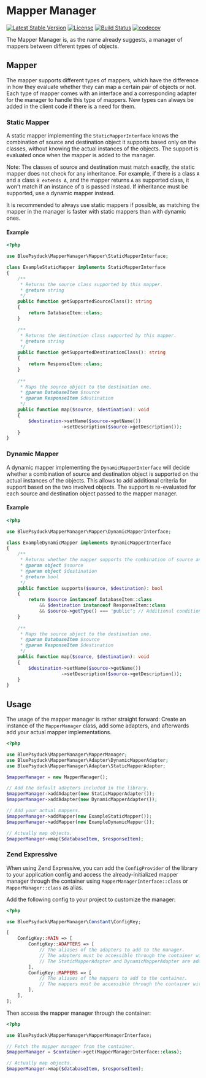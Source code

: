 # Mapper Manager

[![Latest Stable Version](https://poser.pugx.org/bluepsyduck/mapper-manager/v/stable)](https://packagist.org/packages/bluepsyduck/mapper-manager)
[![License](https://poser.pugx.org/bluepsyduck/mapper-manager/license)](https://packagist.org/packages/bluepsyduck/mapper-manager)
[![Build Status](https://travis-ci.com/BluePsyduck/mapper-manager.svg?branch=master)](https://travis-ci.com/BluePsyduck/mapper-manager)
[![codecov](https://codecov.io/gh/BluePsyduck/mapper-manager/branch/master/graph/badge.svg)](https://codecov.io/gh/BluePsyduck/mapper-manager)

The Mapper Manager is, as the name already suggests, a manager of mappers between different types of objects. 

## Mapper

The mapper supports different types of mappers, which have the difference in how they evaluate whether they can map
a certain pair of objects or not. Each type of mapper comes with an interface and a corresponding adapter for the
manager to handle this type of mappers. New types can always be added in the client code if there is a need for them.

### Static Mapper

A static mapper implementing the `StaticMapperInterface` knows the combination of source and destination object it 
supports based only on the classes, without knowing the actual instances of the objects. The support is evaluated once
when the mapper is added to the manager.

Note: The classes of source and destination must match exactly, the static mapper does not check for any inheritance. 
For example, if there is a class `A` and a class `B extends A`, and the mapper returns `A` as supported class, it won't 
match if an instance of `B` is passed instead. If inheritance must be supported, use a dynamic mapper instead.

It is recommended to always use static mappers if possible, as matching the mapper in the manager is faster with 
static mappers than with dynamic ones.

#### Example

```php
<?php

use BluePsyduck\MapperManager\Mapper\StaticMapperInterface;

class ExampleStaticMapper implements StaticMapperInterface
{
    /**
     * Returns the source class supported by this mapper.
     * @return string
     */
    public function getSupportedSourceClass(): string 
    {
        return DatabaseItem::class;
    }

    /**
     * Returns the destination class supported by this mapper.
     * @return string
     */
    public function getSupportedDestinationClass(): string
    {
        return ResponseItem::class;
    }
    
    /**
     * Maps the source object to the destination one.
     * @param DatabaseItem $source
     * @param ResponseItem $destination
     */
    public function map($source, $destination): void
    {
        $destination->setName($source->getName())
                    ->setDescription($source->getDescription());
    }
}
``` 

### Dynamic Mapper

A dynamic mapper implementing the `DynamicMapperInterface` will decide whether a combination of source and destination
object is supported on the actual instances of the objects. This allows to add additional criteria for support based
on the two involved objects. The support is re-evaluated for each source and destination object passed to the mapper
manager.

#### Example

```php
<?php

use BluePsyduck\MapperManager\Mapper\DynamicMapperInterface;

class ExampleDynamicMapper implements DynamicMapperInterface
{
    /**
     * Returns whether the mapper supports the combination of source and destination object.
     * @param object $source
     * @param object $destination
     * @return bool
     */
    public function supports($source, $destination): bool
    {
        return $source instanceof DatabaseItem::class 
            && $destination instanceof ResponseItem::class
            && $source->getType() === 'public'; // Additional condition not possible with a static mapper.
    }
    
    /**
     * Maps the source object to the destination one.
     * @param DatabaseItem $source
     * @param ResponseItem $destination
     */
    public function map($source, $destination): void
    {
        $destination->setName($source->getName())
                    ->setDescription($source->getDescription());
    }
}
```

## Usage

The usage of the mapper manager is rather straight forward: Create an instance of the `MapperManager` class, add some
adapters, and afterwards add your actual mapper implementations.

```php
<?php

use BluePsyduck\MapperManager\MapperManager;
use BluePsyduck\MapperManager\Adapter\DynamicMapperAdapter;
use BluePsyduck\MapperManager\Adapter\StaticMapperAdapter;

$mapperManager = new MapperManager();

// Add the default adapters included in the library.
$mapperManager->addAdapter(new StaticMapperAdapter());
$mapperManager->addAdapter(new DynamicMapperAdapter());

// Add your actual mappers.
$mapperManager->addMapper(new ExampleStaticMapper());
$mapperManager->addMapper(new ExampleDynamicMapper());

// Actually map objects.
$mapperManager->map($databaseItem, $responseItem);
``` 

### Zend Expressive

When using Zend Expressive, you can add the `ConfigProvider` of the library to your application config and access
the already-initialized mapper manager through the container using `MapperManagerInterface::class` or
`MapperManager::class` as alias.

Add the following config to your project to customize the manager:

```php
<?php

use BluePsyduck\MapperManager\Constant\ConfigKey;

[
    ConfigKey::MAIN => [
        ConfigKey::ADAPTERS => [
            // The aliases of the adapters to add to the manager.
            // The adapters must be accessible through the container with these aliases.
            // The StaticMapperAdapter and DynamicMapperAdapter are added automatically.
        ],
        ConfigKey::MAPPERS => [
            // The aliases of the mappers to add to the container.
            // The mappers must be accessible through the container with these aliases.
        ],
    ],
];
```

Then access the mapper manager through the container:

```php
<?php

use BluePsyduck\MapperManager\MapperManagerInterface;

// Fetch the mapper manager from the container.
$mapperManager = $container->get(MapperManagerInterface::class);

// Actually map objects.
$mapperManager->map($databaseItem, $responseItem);
```
